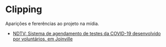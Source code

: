 # Clipping

Aparições e fererências ao projeto na mídia.

* [NDTV: Sistema de agendamento de testes da COVID-19 desenvolvido por voluntários, em Joinville](https://ndmais.com.br/saude/sistema-de-agendamento-de-testes-da-covid-19-desenvolvido-por-voluntarios-em-joinville/)
